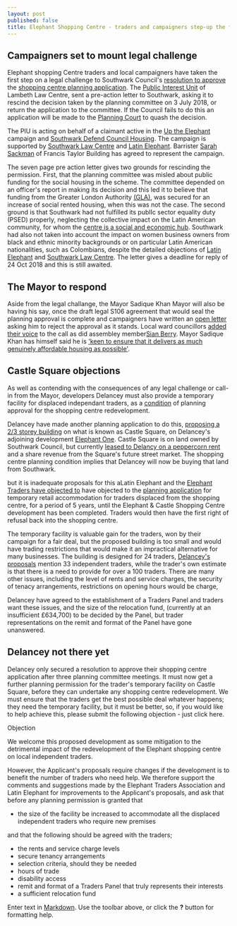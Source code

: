 ```yaml
---
layout: post
published: false
title: Elephant Shopping Centre - traders and campaigners step-up the fight
---
```


## Campaigners set to mount legal challenge

Elephant shopping Centre traders and local campaigners have taken the first step on a legal challenge to Southwark Council's [resolution to approve](http://moderngov.southwark.gov.uk/mgAi.aspx?ID=49413) the [shopping centre planning application](https://planning.southwark.gov.uk/online-applications/simpleSearchResults.do?action=firstPage).  The [Public Interest Unit](http://www.pilu.org.uk/paul-heron/) of Lambeth Law Centre, sent a pre-action letter to Southwark, asking it to rescind the decision taken by the planning committee on 3 July 2018, or return the application to the committee.  If the Council fails to do this an application will be made to the [Planning Court](https://www.gov.uk/courts-tribunals/planning-court) to quash the decision. 

The PIU is acting on behalf of a claimant active in the [Up the Elephant](https://twitter.com/UpTheElephant_) campaign and [Southwark Defend Council Housing](https://www.facebook.com/southwarkdch/).  The campaign is supported by [Southwark Law Centre](http://www.southwarklawcentre.org.uk/index.php?option=com_content&view=article&id=71&Itemid=78) and [Latin Elephant](http://latinelephant.org/).  Barrister [Sarah Sackman](https://www.ftbchambers.co.uk/barristers/sarah-sackman) of Francis Taylor Building has agreed to represent the campaign.

The seven page pre action letter gives two grounds for rescinding the permission. First, that the planning committee was misled about public funding for the social housing in the scheme. The committee depended on an officer's report in making its decision and this led it to believe that funding from the Greater London Authority [(GLA)](https://www.london.gov.uk/), was secured for an increase of social rented housing, when this was not the case.  The second ground is that Southwark had not fulfilled its publIc sector equality duty (PSED) properly, neglecting the collective impact on the Latin American community, for whom the [centre is a social and economic hub](http://eprints.lse.ac.uk/90160/).  Southwark had also not taken into account the impact on women business owners from black and ethnic minority backgrounds or on particular Latin American nationalities, such as Colombians, despite the detailed objections of [Latin Elephant](http://latinelephant.org/update-on-ec-relocation-strategy-le-comments/) and [Southwark Law Centre](http://planbuild.southwark.gov.uk/documents/?GetDocument=%7b%7b%7b!%2b3vgsnFhgtxRNSSWoQ1w3w%3d%3d!%7d%7d%7d). The letter gives a deadline for reply of 24 Oct 2018 and this is still awaited.

## The Mayor to respond

Aside from the legal challange, the Mayor Sadique Khan Mayor will also be having his say, once the draft legal S106 agreement that would seal the planning approval is complete and campaigners have written an [open letter](https://twitter.com/UpTheElephant_) asking him to reject the approval as it stands. Local ward councillors [added their voice](https://www.southwarknews.co.uk/news/ward-councillors-call-on-sadiq-khan-to-fix-moral-and-policy-failings-in-approved-elephant-and-castle-regeneration-plans/) to the call as did assembley member[Sian Berry](www.southwarkgreenparty.org.uk/call_in_the_elephant_decision_says_sian).  Mayor Sadique Khan has himself said he is ['keen to ensure that it delivers as much genuinely affordable housing as possible'](https://www.insidehousing.co.uk/news/news/khan-keen-for-elephant--castle-development-to-deliver-affordable-housing-58462).


## Castle Square objections

As well as contending with the consequences of any legal challenge or call-in from the Mayor, developers Delancey must also provide a temporary facility for displaced independant traders, as a [condition](http://moderngov.southwark.gov.uk/mgAi.aspx?ID=49413) of planning approval for the shopping centre redevelopment.

Delancey have made another planning application to do  this, [proposing a 2/3 storey building](http://planbuild.southwark.gov.uk/documents/?GetDocument=%7b%7b%7b!hAV0cqN%2bsOq%2febuFpH0spQ%3d%3d!%7d%7d%7d) on what is known as Castle Square, on Delancey's adjoining development [Elephant One](http://35percent.org/tribeca-square/).  Castle Square is on  land owned by Southwark Council, but currently [leased to Delancy on a peppercorn rent](http://35percent.org/2016-06-26-restricted-access-elephant-park/) and a share revenue from the Square's future street market.  The shopping centre planning condition implies that Delancey will now be buying that land from Southwark.

but it is inadequate proposals for this aLatin Elephant and the [Elephant Traders have objected to](https://planning.southwark.gov.uk/online-applications/applicationDetails.do?activeTab=neighbourComments&keyVal=_STHWR_DCAPR_9578882) have objected to the [planning application]() for temporary retail accommodation for traders displaced from the shopping centre, for a period of 5 years, until the Elephant & Castle Shopping Centre development has been completed. Traders would then have the first right of refusal back into the shopping centre.


The temporary facility is valuable gain for the traders, won by their campaign for a fair deal, but the proposed building is too small and would have trading restrictions that would make it an impractical alternative for many businesses.  The building is designed for 24 traders, [Delancey's  proposals]() mention 33 independent traders, while the trader's own estimate is that there is a need to provide for over a 100 traders. There are many other issues, including the level of rents and service charges, the security of tenacy arrangements, restrictions on opening hours would be charge,  

Delancey have agreed to the establishment of a Traders Panel and traders want these issues, and the size of the relocation fund, (currently at an insufficient £634,700) to be decided by the Panel, but trader representations on the remit and format of the Panel have gone unanswered.

## Delancey not there yet

Delancey only secured a resolution to approve their shopping centre application after three planning committee meetings.  It must now get a further planning permission for the trader's temporary facility on Castle Square, before they can undertake any shopping centre redevelopment.  We must ensure that the traders get the best possible deal whatever happens; they need the temporary facility, but it must be better, so, if you would like to help achieve this,  please submit the following objection - just click here. 


Objection

We welcome this proposed development as some mitigation to the detrimental impact of the redevelopment of the Elephant shopping centre on local independent traders.

However, the Applicant's proposals require changes if the development is to benefit the number of traders who need help.
We therefore support the comments and suggestions made by the Elephant Traders Association and Latin Elephant for improvements to the Applicant's proposals, and ask that before any planning permission is granted that

-	the size of the facility be increased to accommodate all the displaced independent traders who require new premises

and that the following should be agreed with the traders;

-	the rents and service charge levels
-	secure tenancy arrangements
-	selection criteria, should they be needed 
-	hours of trade
-	disability access
- 	remit and format of a Traders Panel that truly represents their interests
-	a sufficient relocation fund


Enter text in [Markdown](http://daringfireball.net/projects/markdown/). Use the toolbar above, or click the **?** button for formatting help.